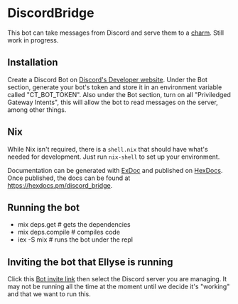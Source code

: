 # DiscordBridge

This bot can take messages from Discord and serve them to a [charm](https://github.com/commontoolsinc/labs).
Still work in progress.

## Installation

Create a Discord Bot on [Discord's Developer website](https://discord.com/developers/applications).
Under the Bot section, generate your bot's token and store it in an environment variable called "CT_BOT_TOKEN".
Also under the Bot section, turn on all "Priviledged Gateway Intents", this will allow the bot to read messages on the server, among other things.

## Nix
While Nix isn't required, there is a `shell.nix` that should have what's needed for development. Just run `nix-shell` to set up your environment.

Documentation can be generated with [ExDoc](https://github.com/elixir-lang/ex_doc)
and published on [HexDocs](https://hexdocs.pm). Once published, the docs can
be found at <https://hexdocs.pm/discord_bridge>.

## Running the bot
* mix deps.get # gets the dependencies
* mix deps.compile # compiles code
* iex -S mix # runs the bot under the repl

## Inviting the bot that Ellyse is running
Click this [Bot invite link](https://discord.com/oauth2/authorize?client_id=1343617049385242697&permissions=2182089728&integration_type=0&scope=bot)
then select the Discord server you are managing.
It may not be running all the time at the moment until we decide it's "working" and that we want to run this.
